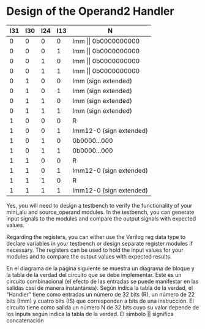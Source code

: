 # Design of the Operand2 Handler


|I31 | I30 | I24  | I13 | N
-----|-----|------|-----|---
| 0 | 0 | 0 | 0 | Imm \|\| 0b0000000000
| 0 | 0 | 0 | 1 | Imm \|\| 0b0000000000
| 0 | 0 | 1 | 0 | Imm \|\| 0b0000000000
| 0 | 0 | 1 | 1 | Imm \|\| 0b0000000000
| 0 | 1 | 0 | 0 | Imm (sign extended)
| 0 | 1 | 0 | 1 | Imm (sign extended)
| 0 | 1 | 1 | 0 | Imm (sign extended)
| 0 | 1 | 1 | 1 | Imm (sign extended)
| 1 | 0 | 0 | 0 | R
| 1 | 0 | 0 | 1 | Imm12-0 (sign extended)
| 1 | 0 | 1 | 0 | 0b0000...000 ||R4-0
| 1 | 0 | 1 | 1 | 0b0000...000 ||Imm4-0
| 1 | 1 | 0 | 0 | R
| 1 | 1 | 0 | 1 | Imm12-0 (sign extended)
| 1 | 1 | 1 | 0 | R
| 1 | 1 | 1 | 1 | Imm12-0 (sign extended)


Yes, you will need to design a testbench to verify the functionality of your mini_alu and source_operand modules. In the testbench, you can generate input signals to the modules and compare the output signals with expected values.

Regarding the registers, you can either use the Verilog reg data type to declare variables in your testbench or design separate register modules if necessary. The registers can be used to hold the input values for your modules and to compare the output values with expected results.





En el diagrama de la página siguiente se muestra un diagrama de bloque y la tabla de la verdad del circuito que
se debe implementar. Este es un circuito combinacional (el efecto de las entradas se puede manifestar en las
salidas casi de manera instantánea). Según indica la tabla de la verdad, el “Handler” tiene como entradas un
número de 32 bits (R), un número de 22 bits (Imm) y cuatro bits (IS) que corresponden a bits de una
instrucción. El circuito tiene como salida un número N de 32 bits cuyo su valor depende de los inputs según
indica la tabla de la verdad. El símbolo || significa concatenación
